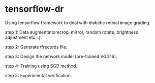 # tensorflow-dr
Using tensorflow framework to  deal with diabetic retinal image grading.

step 1: Data augmentation(crop, mirror, random rotate, brightness adjustment etc...).

step 2: Generate tfrecords file.

step 3: Design the network model (pre-trained VGG16).

step 4: Training using SGD method.

step 5: Experimental verification.
